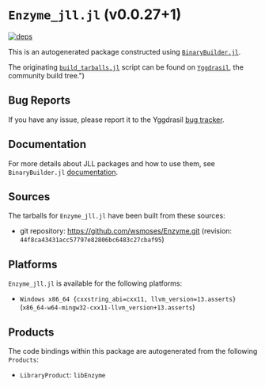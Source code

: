 # `Enzyme_jll.jl` (v0.0.27+1)

[![deps](https://juliahub.com/docs/Enzyme_jll/deps.svg)](https://juliahub.com/ui/Packages/Enzyme_jll/HzMCj?page=2)

This is an autogenerated package constructed using [`BinaryBuilder.jl`](https://github.com/JuliaPackaging/BinaryBuilder.jl).

The originating [`build_tarballs.jl`](https://github.com/JuliaPackaging/Yggdrasil/blob/3f01a955ce68b143c1039ded6f544ee4463aedbb/E/Enzyme/build_tarballs.jl) script can be found on [`Yggdrasil`](https://github.com/JuliaPackaging/Yggdrasil/), the community build tree.")

## Bug Reports

If you have any issue, please report it to the Yggdrasil [bug tracker](https://github.com/JuliaPackaging/Yggdrasil/issues).

## Documentation

For more details about JLL packages and how to use them, see `BinaryBuilder.jl` [documentation](https://docs.binarybuilder.org/stable/jll/).

## Sources

The tarballs for `Enzyme_jll.jl` have been built from these sources:

* git repository: https://github.com/wsmoses/Enzyme.git (revision: `44f8ca43431acc57797e82806bc6483c27cbaf95`)

## Platforms

`Enzyme_jll.jl` is available for the following platforms:

* `Windows x86_64 {cxxstring_abi=cxx11, llvm_version=13.asserts}` (`x86_64-w64-mingw32-cxx11-llvm_version+13.asserts`)

## Products

The code bindings within this package are autogenerated from the following `Products`:

* `LibraryProduct`: `libEnzyme`
